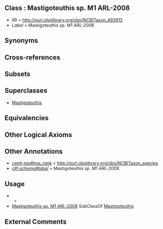 
## Class : Mastigoteuthis sp. M1 ARL-2008

 * *IRI* = http://purl.obolibrary.org/obo/NCBITaxon_493913
 * *Label* = Mastigoteuthis sp. M1 ARL-2008

## Synonyms


## Cross-references


## Subsets


## Superclasses

 * [Mastigoteuthis](../../NCBITaxon/30/NCBITaxon_61730.md)

## Equivalencies


## Other Logical Axioms


## Other Annotations

 * *[ceph-tax#has_rank](../../ceph-tax#has/nk/ceph-tax#has_rank.md)* = http://purl.obolibrary.org/obo/NCBITaxon_species
 * *[rdf-schema#label](../../el/rdf-schema#label.md)* = Mastigoteuthis sp. M1 ARL-2008

## Usage

 * -
 * [Mastigoteuthis sp. M1 ARL-2008](../../NCBITaxon/13/NCBITaxon_493913.md) SubClassOf [Mastigoteuthis](../../NCBITaxon/30/NCBITaxon_61730.md)

## External Comments


